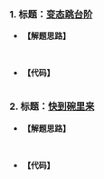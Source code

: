 ### 1. 标题：[变态跳台阶](https://www.nowcoder.com/questionTerminal/22243d016f6b47f2a6928b4313c85387)
- **【解题思路】**<br>

&#160; &#160; &#160; &#160; 

- **【代码】**
``` c ++

```

### 2. 标题：[快到碗里来](https://www.nowcoder.com/questionTerminal/82424d93369649b98720743c25edc6ce)
- **【解题思路】**<br>

&#160; &#160; &#160; &#160; 

- **【代码】**
``` c ++

```
